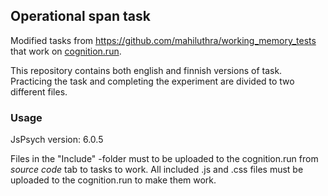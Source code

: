 ## Operational span task

Modified tasks from https://github.com/mahiluthra/working_memory_tests that work on [cognition.run](https://cognition.run). 

This repository contains both english and finnish versions of task. Practicing the task and completing the experiment are divided to two different files.

### Usage

JsPsych version: 6.0.5

Files in the "Include" -folder must to be uploaded to the cognition.run from *source code* tab to tasks to work. All included .js and .css files must be uploaded to the cognition.run to make them work.
